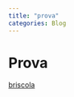 ```yaml
---
title: "prova"
categories: Blog
---
```


# Prova

[briscola](redyouman.github.io_posts\briscola.exe)

